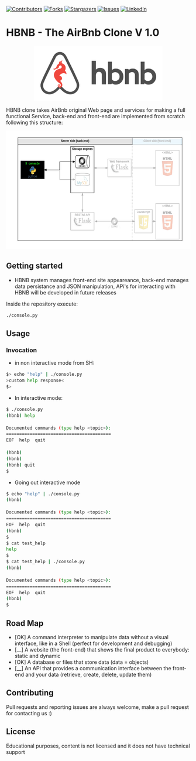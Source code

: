 [![Contributors][contributors-shield]][contributors-url]
[![Forks][forks-shield]][forks-url]
[![Stargazers][stars-shield]][stars-url]
[![Issues][issues-shield]][issues-url]
[![LinkedIn][linkedin-shield]][linkedin-url]

# HBNB - The AirBnb Clone V 1.0
<p align="center">
  <img src="/misc/HBNB.png" alt="bash" width="350" height="150">

HBNB clone takes AirBnb original Web page and services for making a full functional Service, back-end and front-end are implemented from scratch following this structure:

<p align="center">
  <img src="/misc/scheme.png" alt="bash" width="700" height="325">
</p>

## Getting started 

* HBNB system manages front-end site appeareance, back-end manages data persistance and JSON manipulation, APi's for interacting with HBNB will be developed in future releases

Inside the repository execute:

```bash
./console.py
```

## Usage

### Invocation

* in non interactive mode from SH:

```bash
$> echo "help" | ./console.py
>custom help response<
$>
```

* In interactive mode:

```bash
$ ./console.py
(hbnb) help

Documented commands (type help <topic>):
========================================
EOF  help  quit

(hbnb) 
(hbnb) 
(hbnb) quit
$
```

* Going out interactive mode

```bash
$ echo "help" | ./console.py
(hbnb)

Documented commands (type help <topic>):
========================================
EOF  help  quit
(hbnb) 
$
$ cat test_help
help
$
$ cat test_help | ./console.py
(hbnb)

Documented commands (type help <topic>):
========================================
EOF  help  quit
(hbnb) 
$
```

## Road Map

* [OK] A command interpreter to manipulate data without a visual interface, like in a Shell (perfect for development and debugging)
* [__] A website (the front-end) that shows the final product to everybody: static and dynamic
* [OK] A database or files that store data (data = objects)
* [__] An API that provides a communication interface between the front-end and your data (retrieve, create, delete, update them)

## Contributing
Pull requests and reporting issues are always welcome, make a pull request for contacting us :)

## License

Educational purposes, content is not licensed and it does not have technical support

[contributors-shield]: https://img.shields.io/github/contributors/diego-9407/AirBnB_clone?style=flat-square
[contributors-url]: https://github.com/diego-9407/AirBnB_clone/graphs/contributors
[forks-shield]: https://img.shields.io/github/forks/diego-9407/AirBnB_clone.svg?style=flat-square
[forks-url]: https://github.com/diego-9407/AirBnB_clone/network/members
[stars-shield]: https://img.shields.io/github/stars/diego-9407/AirBnB_clone.svg?style=flat-square
[stars-url]: https://github.com/diego-9407/AirBnB_clone/stargazers
[issues-shield]: https://img.shields.io/github/issues/diego-9407/AirBnB_clone?style=flat-square
[issues-url]: https://github.com/diego-9407/AirBnB_clone/issues
[linkedin-shield]: https://img.shields.io/badge/-LinkedIn-black.svg?style=flat-square&logo=linkedin&colorB=555
[linkedin-url]: https://linkedin.com/in/diegromero